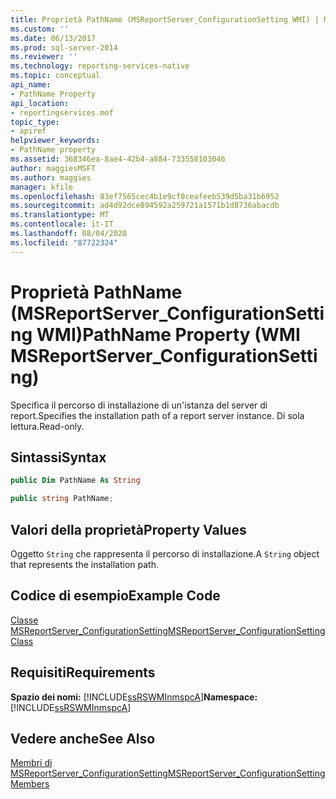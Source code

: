```yaml
---
title: Proprietà PathName (MSReportServer_ConfigurationSetting WMI) | Microsoft Docs
ms.custom: ''
ms.date: 06/13/2017
ms.prod: sql-server-2014
ms.reviewer: ''
ms.technology: reporting-services-native
ms.topic: conceptual
api_name:
- PathName Property
api_location:
- reportingservices.mof
topic_type:
- apiref
helpviewer_keywords:
- PathName property
ms.assetid: 368346ea-8ae4-42b4-a884-733558103046
author: maggiesMSFT
ms.author: maggies
manager: kfile
ms.openlocfilehash: 83ef7565cec4b1e9cf0ceafeeb539d5ba31b6952
ms.sourcegitcommit: ad4d92dce894592a259721a1571b1d8736abacdb
ms.translationtype: MT
ms.contentlocale: it-IT
ms.lasthandoff: 08/04/2020
ms.locfileid: "87722324"
---
```

# <a name="pathname-property-wmi-msreportserver_configurationsetting"></a><span data-ttu-id="b3f1c-102">Proprietà PathName (MSReportServer_ConfigurationSetting WMI)</span><span class="sxs-lookup"><span data-stu-id="b3f1c-102">PathName Property (WMI MSReportServer_ConfigurationSetting)</span></span>
  <span data-ttu-id="b3f1c-103">Specifica il percorso di installazione di un'istanza del server di report.</span><span class="sxs-lookup"><span data-stu-id="b3f1c-103">Specifies the installation path of a report server instance.</span></span> <span data-ttu-id="b3f1c-104">Di sola lettura.</span><span class="sxs-lookup"><span data-stu-id="b3f1c-104">Read-only.</span></span>  
  
## <a name="syntax"></a><span data-ttu-id="b3f1c-105">Sintassi</span><span class="sxs-lookup"><span data-stu-id="b3f1c-105">Syntax</span></span>  
  
```vb  
public Dim PathName As String  
```  
  
```csharp  
public string PathName;  
```  
  
## <a name="property-values"></a><span data-ttu-id="b3f1c-106">Valori della proprietà</span><span class="sxs-lookup"><span data-stu-id="b3f1c-106">Property Values</span></span>  
 <span data-ttu-id="b3f1c-107">Oggetto `String` che rappresenta il percorso di installazione.</span><span class="sxs-lookup"><span data-stu-id="b3f1c-107">A `String` object that represents the installation path.</span></span>  
  
## <a name="example-code"></a><span data-ttu-id="b3f1c-108">Codice di esempio</span><span class="sxs-lookup"><span data-stu-id="b3f1c-108">Example Code</span></span>  
 [<span data-ttu-id="b3f1c-109">Classe MSReportServer_ConfigurationSetting</span><span class="sxs-lookup"><span data-stu-id="b3f1c-109">MSReportServer_ConfigurationSetting Class</span></span>](msreportserver-configurationsetting-class.md)  
  
## <a name="requirements"></a><span data-ttu-id="b3f1c-110">Requisiti</span><span class="sxs-lookup"><span data-stu-id="b3f1c-110">Requirements</span></span>  
 <span data-ttu-id="b3f1c-111">**Spazio dei nomi:** [!INCLUDE[ssRSWMInmspcA](../../includes/ssrswminmspca-md.md)]</span><span class="sxs-lookup"><span data-stu-id="b3f1c-111">**Namespace:** [!INCLUDE[ssRSWMInmspcA](../../includes/ssrswminmspca-md.md)]</span></span>  
  
## <a name="see-also"></a><span data-ttu-id="b3f1c-112">Vedere anche</span><span class="sxs-lookup"><span data-stu-id="b3f1c-112">See Also</span></span>  
 [<span data-ttu-id="b3f1c-113">Membri di MSReportServer_ConfigurationSetting</span><span class="sxs-lookup"><span data-stu-id="b3f1c-113">MSReportServer_ConfigurationSetting Members</span></span>](msreportserver-configurationsetting-members.md)  
  
  
